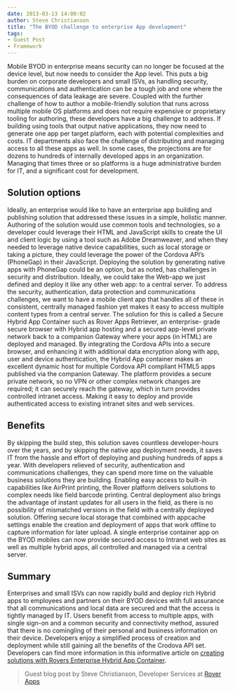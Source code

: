 ```yaml
---
date: 2013-03-13 14:00:02
author: Steve Christianson
title: "The BYOD challenge to enterprise App development"
tags:
- Guest Post
- Framework
---
```


Mobile BYOD in enterprise means security can no longer be focused at the device level, but now needs to consider the App level. This puts a big burden on corporate developers and small ISVs, as handling security, communications and authentication can be a tough job and one where the consequences of data leakage are severe. Coupled with the further challenge of how to author a mobile-friendly solution that runs across multiple mobile OS platforms and does not require expensive or proprietary tooling for authoring, these developers have a big challenge to address. If building using tools that output native applications, they now need to generate one app per target platform, each with potential complexities and costs. IT departments also face the challenge of distributing and managing access to all these apps as well. In some cases, the projections are for dozens to hundreds of internally developed apps in an organization. Managing that times three or so platforms is a huge administrative burden for IT, and a significant cost for development.

## Solution options

Ideally, an enterprise would like to have an enterprise app building and publishing solution that addressed these issues in a simple, holistic manner. Authoring of the solution would use common tools and technologies, so a developer could leverage their HTML and JavaScript skills to create the UI and client logic by using a tool such as Adobe Dreamweaver, and when they needed to leverage native device capabilities, such as local storage or taking a picture, they could leverage the power of the Cordova API’s (PhoneGap) in their JavaScript. Deploying the solution by generating native apps with PhoneGap could be an option, but as noted, has challenges in security and distribution. Ideally, we could take the Web-app we just defined and deploy it like any other web app: to a central server. To address the security, authentication, data protection and communications challenges, we want to have a mobile client app that handles all of these in consistent, centrally managed fashion yet makes it easy to access multiple content types from a central server. The solution for this is called a Secure Hybrid App Container such as Rover Apps Retriever, an enterprise- grade secure browser with Hybrid app hosting and a secured app-level private network back to a companion Gateway where your apps (in HTML) are deployed and managed. By integrating the Cordova APIs into a secure browser, and enhancing it with additional data encryption along with app, user and device authentication, the Hybrid App container makes an excellent dynamic host for multiple Cordova API compliant HTML5 apps published via the companion Gateway. The platform provides a secure private network, so no VPN or other complex network changes are required; it can securely reach the gateway, which in turn provides controlled intranet access. Making it easy to deploy and provide authenticated access to existing intranet sites and web services.

## Benefits

By skipping the build step, this solution saves countless developer-hours over the years, and by skipping the native app deployment needs, it saves IT from the hassle and effort of deploying and pushing hundreds of apps a year. With developers relieved of security, authentication and communications challenges, they can spend more time on the valuable business solutions they are building. Enabling easy access to built-in capabilities like AirPrint printing, the Rover platform delivers solutions to complex needs like field barcode printing. Central deployment also brings the advantage of instant updates for all users in the field, as there is no possibility of mismatched versions in the field with a centrally deployed solution. Offering secure local storage that combined with appcache settings enable the creation and deployment of apps that work offline to capture information for later upload. A single enterprise container app on the BYOD mobiles can now provide secured access to Intranet web sites as well as multiple hybrid apps, all controlled and managed via a central server.

## Summary

Enterprises and small ISVs can now rapidly build and deploy rich Hybrid apps to employees and partners on their BYOD devices with full assurance that all communications and local data are secured and that the access is tightly managed by IT. Users benefit from access to multiple apps, with single sign-on and a common security and connectivity method, assured that there is no comingling of their personal and business information on their device. Developers enjoy a simplified process of creation and deployment while still gaining all the benefits of the Crodova API set. Developers can find more information in this informative article on [creating solutions with Rovers Enterprise Hybrid App Container](http://roverapps.com/blog/2012/6/26/writing-a-mobile-enterprise-app-the-simplified-way.html).

> Guest blog post by Steve Christianson, Developer Services at [Rover Apps](http://roverapps.com/)
